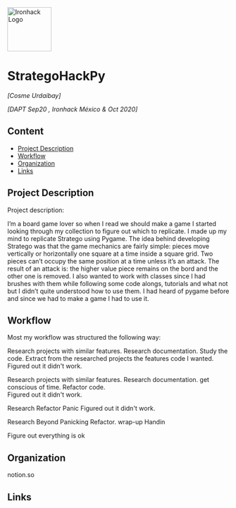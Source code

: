 <img src="https://bit.ly/2VnXWr2" alt="Ironhack Logo" width="100"/>

# StrategoHackPy
*[Cosme Urdaibay]*

*[DAPT Sep20 , Ironhack México & Oct 2020]*

## Content
- [Project Description](#project-description)
- [Workflow](#workflow)
- [Organization](#organization)
- [Links](#links)

<a name="project-description"></a>

## Project Description
Project description:

I’m a board game lover so when I read we should make a game I started looking through my collection to figure out which to replicate. I made up my mind to replicate Stratego using Pygame.
The idea behind developing Stratego was that the game mechanics are fairly simple: pieces move vertically or horizontally one square at a time inside a square grid. Two pieces can’t occupy the same position at a time unless it’s an attack. The result of an attack is: the higher value piece remains on the bord and the other one is removed.
I also wanted to work with classes since I had brushes with them while following some code alongs, tutorials and what not but I didn’t quite understood how to use them. I had heard of pygame before and since we had to make a game I had to use it.

<a name="workflow"></a>

## Workflow
Most my workflow was structured the following way:

Research projects with similar features.
Research documentation.
Study the code.
Extract from the researched projects the features code I wanted.
Figured out it didn't work.

Research projects with similar features.
Research documentation.
get conscious of time.
Refactor code.                                                     
Figured out it didn't work.

Research
Refactor
Panic
Figured out it didn't work.

Research
Beyond Panicking
Refactor.
wrap-up
Handin

Figure out everything is ok


<a name="organization"></a>

## Organization
notion.so


<a name="links"></a>

## Links

